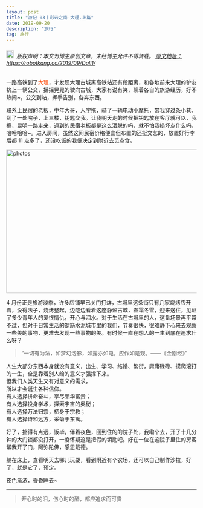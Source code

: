 ```yaml
---
layout: post
title: "游记 03丨彩云之南-大理.上篇"
date: 2019-09-20 
description: "旅行"
tag: 旅行
---   
```


<h6><img src="https://robotkang-1257995526.cos.ap-chengdu.myqcloud.com/icon/copyright.png" alt="copyright" style="display:inline;margin-bottom: -5px;" width="20" height="20"> 版权声明：本文为博主原创文章，未经博主允许不得转载。
<a target="_blank" href="https://robotkang.cc/2019/09/Dali1/">原文地址：https://robotkang.cc/2019/09/Dali1/ </a>
</h6>      
一路高铁到了<a style="color:#FF4500;text-decoration:none">大理</a>，才发现大理古城离高铁站还有段距离，和各地前来大理的驴友挤上一辆公交，摇摇晃晃的驶向古城，大家有说有笑，聊着各自的旅游经历，好不热闹~，公交到站，挥手告别，各奔东西。           

联系上民宿的老板，中年大哥，人字拖，骑了一辆电动小摩托，带我穿过条小巷，到了一处院子，上三楼，钥匙交我。让我明天走的时候把钥匙放在客厅就可以，我擦，昆明一路走来，遇到的民宿老板都是这么洒脱的吗，就不怕我损坏点什么吗，哈哈哈哈~。进入房间，虽然这间民宿价格便宜但布置的还挺文艺的，放置好行李后都 11 点多了，还没吃饭的我便决定到附近去觅点食。

<img src="https://robotkang-1257995526.cos.ap-chengdu.myqcloud.com/Kunming-Dali-201904/Travel_Dali/%E5%A4%A7%E7%90%86%E7%AC%AC%E4%B8%80%E5%AE%B6%E6%B0%91%E5%AE%BF.jpg" width="630" height="380" alt="photos"/>         

4 月份正是旅游淡季，许多店铺早已关门打烊，古城里这条街只有几家烧烤店开着，没得法子，烧烤整起，边吃边看着这座静谧古城，春霜冬雪，迎来送往，见证了多少青年人的爱恨情仇，开心与泪水。对于生活在古城里的人，这番场景再平常不过，但对于日常生活的钢筋水泥城市里的我们，节奏很快，很难静下心来去观察一些美的事物，更难去发现一些事物的美。有时候一直在想人的一生到底在追求什么呀？           

> “一切有为法，如梦幻泡影，如露亦如电，应作如是观。——《金刚经》”

人生大部分东西本身就没有意义，出生、学习、结婚、繁衍，庸庸碌碌、摸爬滚打的一生，全是靠着别人给的意义才强撑下来。          
但我们人类天生又有对意义的需求，       
所以才会诞生各种信仰。       
有人选择拼命奋斗，享尽荣华富贵；    
有人选择投身学术，探索宇宙的奥秘；      
有人选择万法归宗，栖身于宗教；        
有人选择诗和远方，采菊于东篱。          

好了，扯得有点远，饭毕，伴着夜色，回到住的的院子处，我嘞个去，开了十几分钟的大门锁都没打开，一度怀疑这是把假的钥匙吧。好在一位在这院子里住的房客帮我开了门，阿弥陀佛，感恩戴德。         

躺在床上，查看明天去哪儿玩耍，看到附近有个农场，还可以自己制作沙拉，好了，就是它了，预定。         

夜色渐浓，昏昏睡去~         


----------
>  开心时的泪，伤心时的醉，都应追求而可贵






  
